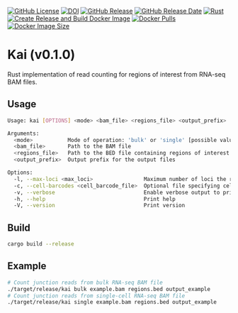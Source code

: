 [![GitHub License](https://img.shields.io/github/license/NaotoKubota/Kai)](https://github.com/NaotoKubota/Kai/blob/main/LICENSE)
[![DOI](https://zenodo.org/badge/893256586.svg)](https://doi.org/10.5281/zenodo.14211012)
[![GitHub Release](https://img.shields.io/github/v/release/NaotoKubota/Kai?style=flat)](https://github.com/NaotoKubota/Kai/releases)
[![GitHub Release Date](https://img.shields.io/github/release-date/NaotoKubota/Kai)](https://github.com/NaotoKubota/Kai/releases)
[![Rust](https://github.com/NaotoKubota/Kai/actions/workflows/rust.yaml/badge.svg)](https://github.com/NaotoKubota/Kai/actions/workflows/rust.yaml)
[![Create Release and Build Docker Image](https://github.com/NaotoKubota/Kai/actions/workflows/release-docker-build-push.yaml/badge.svg)](https://github.com/NaotoKubota/Kai/actions/workflows/release-docker-build-push.yaml)
[![Docker Pulls](https://img.shields.io/docker/pulls/naotokubota/kai)](https://hub.docker.com/r/naotokubota/kai)
[![Docker Image Size](https://img.shields.io/docker/image-size/naotokubota/kai)](https://hub.docker.com/r/naotokubota/kai)

# Kai (v0.1.0)

Rust implementation of read counting for regions of interest from RNA-seq BAM files.

## Usage

```bash
Usage: kai [OPTIONS] <mode> <bam_file> <regions_file> <output_prefix>

Arguments:
  <mode>           Mode of operation: 'bulk' or 'single' [possible values: bulk, single]
  <bam_file>       Path to the BAM file
  <regions_file>   Path to the BED file containing regions of interest
  <output_prefix>  Output prefix for the output files

Options:
  -l, --max-loci <max_loci>                Maximum number of loci the read maps to [default: 1]
  -c, --cell-barcodes <cell_barcode_file>  Optional file specifying cell barcodes of interest
  -v, --verbose                            Enable verbose output to print all arguments
  -h, --help                               Print help
  -V, --version                            Print version
```

## Build

```bash
cargo build --release
```

## Example

```bash
# Count junction reads from bulk RNA-seq BAM file
./target/release/kai bulk example.bam regions.bed output_example
# Count junction reads from single-cell RNA-seq BAM file
./target/release/kai single example.bam regions.bed output_example
```
